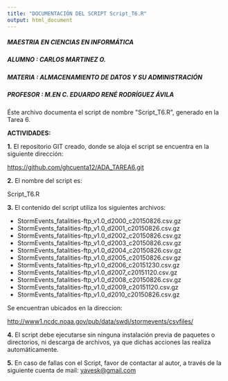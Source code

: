 ```yaml
---
title: "DOCUMENTACIÓN DEL SCRIPT Script_T6.R"
output: html_document
---
```


#####  **MAESTRIA EN CIENCIAS EN INFORMÁTICA**
##### **ALUMNO**    : CARLOS MARTINEZ O.
##### **MATERIA**   : ALMACENAMIENTO DE DATOS Y SU ADMINISTRACIÓN
##### **PROFESOR**  : M.EN C. EDUARDO RENÉ RODRÍGUEZ ÁVILA  


Éste archivo documenta el script de nombre "Script_T6.R", generado en la Tarea 6. 

**ACTIVIDADES:**


**1.** El repositorio GIT creado, donde se aloja el script se encuentra en la siguiente dirección:

https://github.com/ghcuenta12/ADA_TAREA6.git

**2.** El nombre del script es: 

Script_T6.R

**3.** El contenido del script utiliza los siguientes archivos:

* StormEvents_fatalities-ftp_v1.0_d2000_c20150826.csv.gz
* StormEvents_fatalities-ftp_v1.0_d2001_c20150826.csv.gz
* StormEvents_fatalities-ftp_v1.0_d2002_c20150826.csv.gz
* StormEvents_fatalities-ftp_v1.0_d2003_c20150826.csv.gz
* StormEvents_fatalities-ftp_v1.0_d2004_c20150826.csv.gz
* StormEvents_fatalities-ftp_v1.0_d2005_c20150826.csv.gz
* StormEvents_fatalities-ftp_v1.0_d2006_c20151230.csv.gz
* StormEvents_fatalities-ftp_v1.0_d2007_c20151120.csv.gz
* StormEvents_fatalities-ftp_v1.0_d2008_c20150826.csv.gz
* StormEvents_fatalities-ftp_v1.0_d2009_c20151120.csv.gz
* StormEvents_fatalities-ftp_v1.0_d2010_c20150826.csv.gz

Se encuentran ubicados en la direccion:

http://www1.ncdc.noaa.gov/pub/data/swdi/stormevents/csvfiles/


**4.** El script debe ejecutarse sin ninguna instalación previa de paquetes o directorios, ni descarga de archivos, ya que dichas acciones las realiza automáticamente.

**5.** En caso de fallas con el Script, favor de contactar al autor, a través de la siguiente cuenta de mail: yavesk@gmail.com




